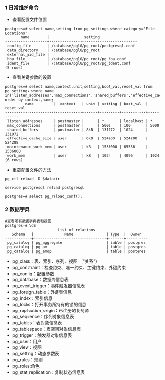 ### 1 日常维护命令
- 查看配置文件位置
```
postgres=# select name,setting from pg_settings where category='File Locations';
       name        |                setting                 
-------------------+----------------------------------------
 config_file       | /database/pgl0/pg_root/postgresql.conf
 data_directory    | /database/pgl0/pg_root
 external_pid_file | 
 hba_file          | /database/pgl0/pg_root/pg_hba.conf
 ident_file        | /database/pgl0/pg_root/pg_ident.conf
(5 rows)
```
- 查看关键参数的设置
```
postgres=# select name,context,unit,setting,boot_val,reset_val from pg_settings where name in('listen_addresses','max_connections','shared_buffers','effective_cache_size','work_mem','maintenance_work_mem') order by context,name;
         name         |  context   | unit | setting | boot_val  | reset_val 
----------------------+------------+------+---------+-----------+-----------
 listen_addresses     | postmaster |      | *       | localhost | *
 max_connections      | postmaster |      | 5000    | 100       | 5000
 shared_buffers       | postmaster | 8kB  | 131072  | 1024      | 131072
 effective_cache_size | user       | 8kB  | 524288  | 524288    | 524288
 maintenance_work_mem | user       | kB   | 1536000 | 65536     | 1536000
 work_mem             | user       | kB   | 1024    | 4096      | 1024
(6 rows)
```
- 重载配置文件的方法
```
pg_ctl reload -D $datadir

service postgresql reload postgresql

postgres=# select pg_reload_conf();
```
### 2 数据字典
```
#查看所有数据字典表和视图
postgres-# \dS
                        List of relations
   Schema   |              Name               | Type  |  Owner   
------------+---------------------------------+-------+----------
 pg_catalog | pg_aggregate                    | table | postgres
 pg_catalog | pg_am                           | table | postgres
 pg_catalog | pg_amop                         | table | postgres
```
- pg_class：表、索引、序列、视图 （“关系”）
- pg_constraint：检查约束、唯一约束、主键约束、外键约束
- pg_config：配置参数
- pg_database：数据库信息表
- pg_event_trigger：事件触发器信息表
- pg_foreign_table：外键表信息
- pg_index：索引信息
- pg_locks：打开事务所持有的锁的信息
- pg_replication_origin：已注册的复制源
- pg_sequence：序列对象信息表
- pg_tables：表对象信息表
- pg_tablespace：表空间对象信息表
- pg_trigger：触发器对象信息表
- pg_user：用户
- pg_view：视图
- pg_setting：动态参数表
- pg_rules：规则
- pg_roles:角色
- pg_stat_replication：复制状态信息表
